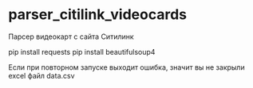 # parser_citilink_videocards
Парсер видеокарт с сайта Ситилинк

pip install requests
pip install beautifulsoup4

Если при повторном запуске выходит ошибка, значит вы не закрыли excel файл data.csv
